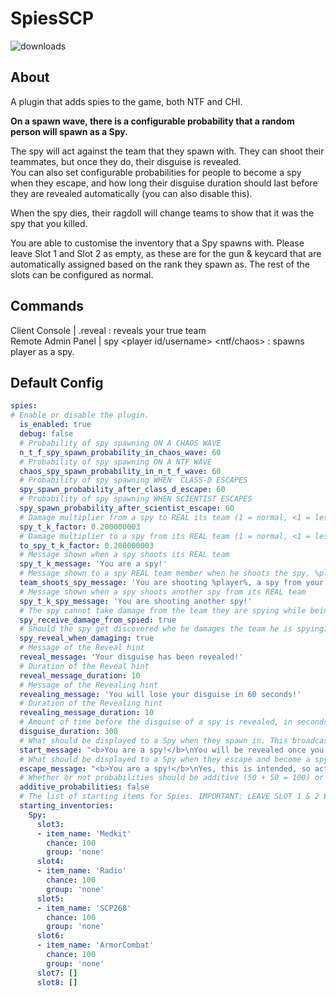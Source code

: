 # SpiesSCP

![downloads](https://img.shields.io/github/downloads/SrSisco/SpiesSCP/total?style=for-the-badge)

## About

A plugin that adds spies to the game, both NTF and CHI.

**On a spawn wave, there is a configurable probability that a random person will spawn as a Spy.** 

The spy will act against the team that they spawn with. They can shoot their teammates, but once they do, their disguise is revealed.  
You can also set configurable probabilities for people to become a spy when they escape, and how long their disguise duration should last before they are revealed automatically (you can also disable this).

When the spy dies, their ragdoll will change teams to show that it was the spy that you killed.

You are able to customise the inventory that a Spy spawns with. Please leave Slot 1 and Slot 2 as empty, as these are for the gun & keycard that are automatically assigned based on the rank they spawn as. The rest of the slots can be configured as normal.

## Commands

Client Console  |   .reveal : reveals your true team  
Remote Admin Panel  |   spy <player id/username> <ntf/chaos> : spawns player as a spy.

## Default Config
```yaml
spies:
# Enable or disable the plugin.
  is_enabled: true
  debug: false
  # Probability of spy spawning ON A CHAOS WAVE
  n_t_f_spy_spawn_probability_in_chaos_wave: 60
  # Probability of spy spawning ON A NTF WAVE
  chaos_spy_spawn_probability_in_n_t_f_wave: 60
  # Probability of spy spawning WHEN  CLASS-D ESCAPES
  spy_spawn_probability_after_class_d_escape: 60
  # Probability of spy spawning WHEN SCIENTIST ESCAPES
  spy_spawn_probability_after_scientist_escape: 60
  # Damage multiplier from a spy to REAL its team (1 = normal, <1 = less, >1 more)
  spy_t_k_factor: 0.200000003
  # Damage multiplier to a spy from its REAL team (1 = normal, <1 = less, >1 more)
  to_spy_t_k_factor: 0.200000003
  # Message shown when a spy shoots its REAL team
  spy_t_k_message: 'You are a spy!'
  # Message shown to a spy REAL team member when he shoots the spy, %player% is replaced with the spy name
  team_shoots_spy_message: 'You are shooting %player%, a spy from your team!'
  # Message shown when a spy shoots another spy from its REAL team
  spy_t_k_spy_message: 'You are shooting another spy!'
  # The spy cannot take damage from the team they are spying while being a spy
  spy_receive_damage_from_spied: true
  # Should the spy get discovered whe he damages the team he is spying?
  spy_reveal_when_damaging: true
  # Message of the Reveal hint
  reveal_message: 'Your disguise has been revealed!'
  # Duration of the Reveal hint
  reveal_message_duration: 10
  # Message of the Revealing hint
  revealing_message: 'You will lose your disguise in 60 seconds!'
  # Duration of the Revealing hint
  revealing_message_duration: 10
  # Amount of time before the disguise of a spy is revealed, in seconds. Set to anything below 60 to disable
  disguise_duration: 300
  # What should be displayed to a Spy when they spawn in. This broadcast will always end with the TK multiplier factor (e.g. 0.2)
  start_message: "<b>You are a spy!</b>\nYou will be revealed once you use the .reveal command\nDamage against the team you spy for is multiplied by "
  # What should be displayed to a Spy when they escape and become a spy. This broadcast will always end with the TK multiplier factor (e.g. 0.2)
  escape_message: "<b>You are a spy!</b>\nYes, this is intended, so act normal\nDamage against the team you spy for is multiplied by "
  # Whether or not probabilities should be additive (50 + 50 = 100) or not (50 + 50 = 2 seperate 50% chances)
  additive_probabilities: false
  # The list of starting items for Spies. IMPORTANT: LEAVE SLOT 1 & 2 EMPTY! The spy's gun & keycard is assigned here automatically based on their rank, as well as Ammo. ItemName is the item to give them, and Chance is the percent chance of them spawning with it. You can specify the same item multiple times.
  starting_inventories:
    Spy:
      slot3:
      - item_name: 'Medkit'
        chance: 100
        group: 'none'
      slot4:
      - item_name: 'Radio'
        chance: 100
        group: 'none'
      slot5:
      - item_name: 'SCP268'
        chance: 100
        group: 'none'
      slot6:
      - item_name: 'ArmorCombat'
        chance: 100
        group: 'none'
      slot7: []
      slot8: []
```
